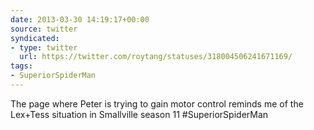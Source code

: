 ```yaml
---
date: 2013-03-30 14:19:17+00:00
source: twitter
syndicated:
- type: twitter
  url: https://twitter.com/roytang/statuses/318004506241671169/
tags:
- SuperiorSpiderMan
---
```


The page where Peter is trying to gain motor control reminds me of the Lex+Tess situation in Smallville season 11 #SuperiorSpiderMan